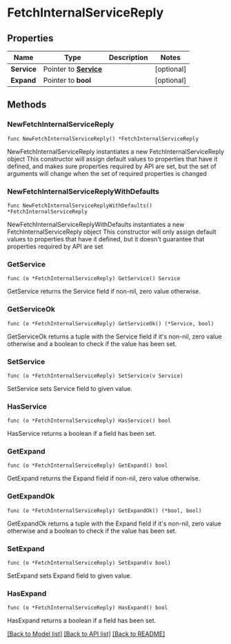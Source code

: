 # FetchInternalServiceReply

## Properties

Name | Type | Description | Notes
------------ | ------------- | ------------- | -------------
**Service** | Pointer to [**Service**](Service.md) |  | [optional] 
**Expand** | Pointer to **bool** |  | [optional] 

## Methods

### NewFetchInternalServiceReply

`func NewFetchInternalServiceReply() *FetchInternalServiceReply`

NewFetchInternalServiceReply instantiates a new FetchInternalServiceReply object
This constructor will assign default values to properties that have it defined,
and makes sure properties required by API are set, but the set of arguments
will change when the set of required properties is changed

### NewFetchInternalServiceReplyWithDefaults

`func NewFetchInternalServiceReplyWithDefaults() *FetchInternalServiceReply`

NewFetchInternalServiceReplyWithDefaults instantiates a new FetchInternalServiceReply object
This constructor will only assign default values to properties that have it defined,
but it doesn't guarantee that properties required by API are set

### GetService

`func (o *FetchInternalServiceReply) GetService() Service`

GetService returns the Service field if non-nil, zero value otherwise.

### GetServiceOk

`func (o *FetchInternalServiceReply) GetServiceOk() (*Service, bool)`

GetServiceOk returns a tuple with the Service field if it's non-nil, zero value otherwise
and a boolean to check if the value has been set.

### SetService

`func (o *FetchInternalServiceReply) SetService(v Service)`

SetService sets Service field to given value.

### HasService

`func (o *FetchInternalServiceReply) HasService() bool`

HasService returns a boolean if a field has been set.

### GetExpand

`func (o *FetchInternalServiceReply) GetExpand() bool`

GetExpand returns the Expand field if non-nil, zero value otherwise.

### GetExpandOk

`func (o *FetchInternalServiceReply) GetExpandOk() (*bool, bool)`

GetExpandOk returns a tuple with the Expand field if it's non-nil, zero value otherwise
and a boolean to check if the value has been set.

### SetExpand

`func (o *FetchInternalServiceReply) SetExpand(v bool)`

SetExpand sets Expand field to given value.

### HasExpand

`func (o *FetchInternalServiceReply) HasExpand() bool`

HasExpand returns a boolean if a field has been set.


[[Back to Model list]](../README.md#documentation-for-models) [[Back to API list]](../README.md#documentation-for-api-endpoints) [[Back to README]](../README.md)


